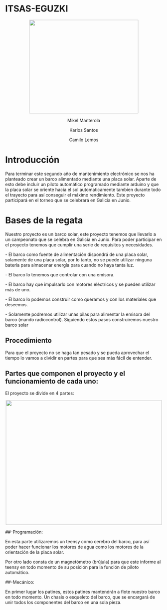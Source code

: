 # ITSAS-EGUZKI
  <p align="center">
  <img width="350" height="300" src="https://github.com/Camilo2060/ITSAS-EGUZKI/blob/main/Im%C3%A1genes/icon_regata_300x300.png.png">
</p>
 <p align="center">Mikel Manterola
<p align="center">Karlos Santos
<p align="center">Camilo Lemos

# Introducción
Para terminar este segundo año de mantenimiento electrónico se nos ha planteado crear un barco alimentado mediante una placa solar. Aparte de esto debe incluir un piloto automático programado mediante arduino y que la placa solar se oriente hacia el sol automaticamente tambien durante todo el trayecto para así conseguir el máximo rendimiento. Este proyecto participará en el torneo que se celebrará en Galicia en Junio.
# Bases de la regata
Nuestro proyecto es un barco solar, este proyecto tenemos que llevarlo a un campeonato que se celebra en Galicia en Junio. Para poder participar en el proyecto tenemos que cumplir una serie de requisitos y necesidades.
</p>
- El barco como fuente de alimentación dispondrá de una placa solar, solamente de una placa solar, por lo tanto, no se puede utilizar ninguna batería para almacenar energía para cuando no haya tanta luz.
</p>
- El barco lo tenemos que controlar con una emisora.
</p>
- El barco hay que impulsarlo con  motores eléctricos y se pueden utilizar más de uno.
</p>
- El barco lo podemos construir como queramos y  con los materiales que deseemos.
</p>
- Solamente podremos utilizar unas pilas para alimentar la emisora del barco (mando radiocontrol).
	Siguiendo estos pasos construiremos nuestro barco solar

## Procedimiento
Para que el proyecto no se haga tan pesado y se pueda aprovechar el tiempo lo vamos a dividir en  partes para que sea más fácil de entender.


## Partes que componen el proyecto y el funcionamiento de cada uno:
El proyecto se divide en 4 partes:
 <p align="center">
  <img width="500" height="400" src="https://github.com/Camilo2060/ITSAS-EGUZKI/blob/main/Im%C3%A1genes/PARTES%20DEL%20BARCO.PNG?raw=true">
	
##-Programación: 

En esta parte utilizaremos un teensy como cerebro del barco, para así poder hacer funcionar los motores de agua como los motores de la orientación de la placa solar.

Por otro lado consta de un magnetómetro (brújula) para que este informe al teensy en todo momento de su posición para la función de piloto automático.

##-Mecánico:

En primer lugar los patines, estos patines mantendrán a flote nuestro barco en todo momento. 
Un chasis o esqueleto del barco, que se encargará de unir todos los componentes del barco en una sola pieza.

